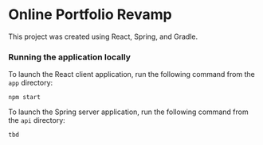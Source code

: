 # Online Portfolio Revamp

This project was created using React, Spring, and Gradle.

### Running the application locally

To launch the React client application, run the following command from the `app` directory:

`npm start`

To launch the Spring server application, run the following command from the `api` directory:

`tbd`